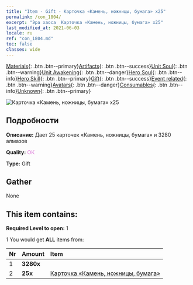 ```yaml
---
title: "Item - Gift - Карточка «Камень, ножницы, бумага» х25"
permalink: /con_1804/
excerpt: "Эра хаоса  Карточка «Камень, ножницы, бумага» х25"
last_modified_at: 2021-06-03
locale: ru
ref: "con_1804.md"
toc: false
classes: wide
---
```

 [Materials](/ItemsRU/){: .btn .btn--primary}[Artifacts](/ItemsRU/Artifacts/){: .btn .btn--success}[Unit Soul](/ItemsRU/UnitSoul/){: .btn .btn--warning}[Unit Awakening](/ItemsRU/UnitAwakening/){: .btn .btn--danger}[Hero Soul](/ItemsRU/HeroSoul/){: .btn .btn--info}[Hero Skill](/ItemsRU/HeroSkill/){: .btn .btn--primary}[Gift](/ItemsRU/Gift/){: .btn .btn--success}[Event related](/ItemsRU/Events/){: .btn .btn--warning}[Avatars](/ItemsRU/Avatars/){: .btn .btn--danger}[Consumables](/ItemsRU/Consumables/){: .btn .btn--info}[Unknown](/ItemsRU/Unknown/){: .btn .btn--primary}

 ![Карточка «Камень, ножницы, бумага» х25](/images/t/i_907422.png)

## Подробности
 **Описание:** Дает 25 карточек «Камень, ножницы, бумага» и 3280 алмазов

 **Quality:** <span style="color: #DA70D6">OK</span>

 **Type:** Gift

## Gather

  None

## This item contains:

 **Required Level to open:** 1

 1 You would get **ALL** items  from:

  | Nr | Amount |     Item    |
  |:---|:-------|:------------|
  | 1 |  **3280x** | <i class="fas fa-gem"/> |  | 
  | 2 |  **25x** | [Карточка «Камень, ножницы, бумага»](/ItemsRU/con_547/) |  | 
